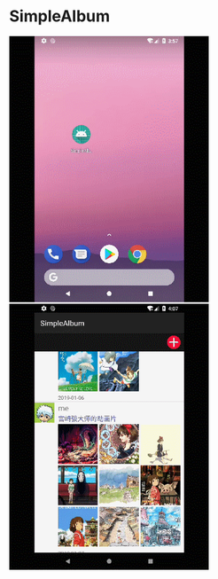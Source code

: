 # SimpleAlbum

![image](https://github.com/dennis0818/SimpleAlbum/blob/master/other/LoginOperation.gif)![image](https://github.com/dennis0818/SimpleAlbum/blob/master/other/UploadOperation.gif)


